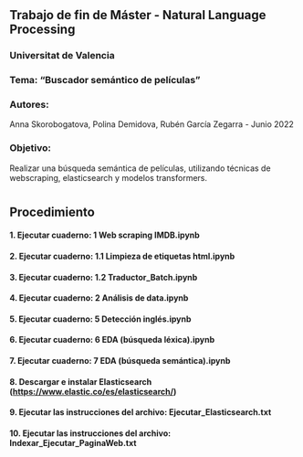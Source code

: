 #
## Trabajo de fin de Máster - Natural Language Processing
### Universitat de Valencia
### Tema: “Buscador semántico de películas”
### Autores:
  Anna Skorobogatova, Polina Demidova, Rubén García Zegarra - Junio 2022
### Objetivo:
  Realizar una búsqueda semántica de películas, utilizando técnicas de webscraping, elasticsearch y modelos transformers.
#
## Procedimiento
#### 1.  Ejecutar cuaderno: 1 Web scraping IMDB.ipynb
#### 2.  Ejecutar cuaderno: 1.1 Limpieza de etiquetas html.ipynb
#### 3.  Ejecutar cuaderno: 1.2 Traductor_Batch.ipynb
#### 4.  Ejecutar cuaderno: 2 Análisis de data.ipynb
#### 5.  Ejecutar cuaderno: 5 Detección inglés.ipynb
#### 6.  Ejecutar cuaderno: 6 EDA (búsqueda léxica).ipynb
#### 7.  Ejecutar cuaderno: 7 EDA (búsqueda semántica).ipynb
#### 8.  Descargar e instalar Elasticsearch (https://www.elastic.co/es/elasticsearch/) 
#### 9.  Ejecutar las instrucciones del archivo: Ejecutar_Elasticsearch.txt
#### 10. Ejecutar las instrucciones del archivo: Indexar_Ejecutar_PaginaWeb.txt
